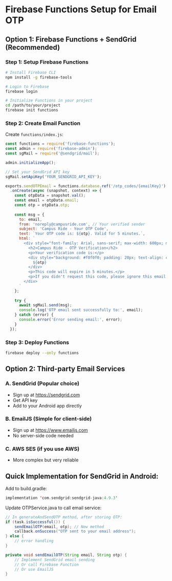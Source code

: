 # Firebase Functions Setup for Email OTP

## Option 1: Firebase Functions + SendGrid (Recommended)

### Step 1: Setup Firebase Functions
```bash
# Install Firebase CLI
npm install -g firebase-tools

# Login to Firebase
firebase login

# Initialize Functions in your project
cd /path/to/your/project
firebase init functions
```

### Step 2: Create Email Function
Create `functions/index.js`:
```javascript
const functions = require('firebase-functions');
const admin = require('firebase-admin');
const sgMail = require('@sendgrid/mail');

admin.initializeApp();

// Set your SendGrid API key
sgMail.setApiKey('YOUR_SENDGRID_API_KEY');

exports.sendOTPEmail = functions.database.ref('/otp_codes/{emailKey}')
  .onCreate(async (snapshot, context) => {
    const otpData = snapshot.val();
    const email = otpData.email;
    const otp = otpData.otp;
    
    const msg = {
      to: email,
      from: 'noreply@campusride.com', // Your verified sender
      subject: 'Campus Ride - Your OTP Code',
      text: `Your OTP code is: ${otp}. Valid for 5 minutes.`,
      html: `
        <div style="font-family: Arial, sans-serif; max-width: 600px; margin: 0 auto;">
          <h2>Campus Ride - OTP Verification</h2>
          <p>Your verification code is:</p>
          <div style="background: #f0f0f0; padding: 20px; text-align: center; font-size: 24px; font-weight: bold; letter-spacing: 3px;">
            ${otp}
          </div>
          <p>This code will expire in 5 minutes.</p>
          <p>If you didn't request this code, please ignore this email.</p>
        </div>
      `
    };
    
    try {
      await sgMail.send(msg);
      console.log('OTP email sent successfully to:', email);
    } catch (error) {
      console.error('Error sending email:', error);
    }
  });
```

### Step 3: Deploy Functions
```bash
firebase deploy --only functions
```

## Option 2: Third-party Email Services

### A. SendGrid (Popular choice)
- Sign up at https://sendgrid.com
- Get API key
- Add to your Android app directly

### B. EmailJS (Simple for client-side)
- Sign up at https://www.emailjs.com
- No server-side code needed

### C. AWS SES (if you use AWS)
- More complex but very reliable

## Quick Implementation for SendGrid in Android:

Add to build.gradle:
```kotlin
implementation 'com.sendgrid:sendgrid-java:4.9.3'
```

Update OTPService.java to call email service:
```java
// In generateAndSendOTP method, after storing OTP:
if (task.isSuccessful()) {
    sendEmailOTP(email, otp); // New method
    callback.onSuccess("OTP sent to your email address");
} else {
    // error handling
}

private void sendEmailOTP(String email, String otp) {
    // Implement SendGrid email sending
    // Or call Firebase Function
    // Or use EmailJS
}
```
